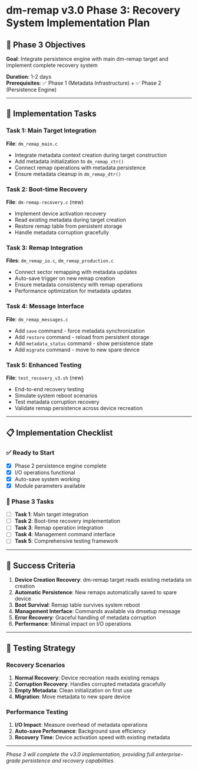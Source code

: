 # dm-remap v3.0 Phase 3: Recovery System Implementation Plan

## 🎯 Phase 3 Objectives

**Goal**: Integrate persistence engine with main dm-remap target and implement complete recovery system

**Duration**: 1-2 days  
**Prerequisites**: ✅ Phase 1 (Metadata Infrastructure) + ✅ Phase 2 (Persistence Engine)

---

## 🔧 Implementation Tasks

### Task 1: Main Target Integration
**File**: `dm_remap_main.c`
- Integrate metadata context creation during target construction
- Add metadata initialization to `dm_remap_ctr()`  
- Connect remap operations with metadata persistence
- Ensure metadata cleanup in `dm_remap_dtr()`

### Task 2: Boot-time Recovery
**File**: `dm-remap-recovery.c` (new)
- Implement device activation recovery
- Read existing metadata during target creation
- Restore remap table from persistent storage
- Handle metadata corruption gracefully

### Task 3: Remap Integration
**Files**: `dm_remap_io.c`, `dm_remap_production.c`
- Connect sector remapping with metadata updates
- Auto-save trigger on new remap creation
- Ensure metadata consistency with remap operations
- Performance optimization for metadata updates

### Task 4: Message Interface
**File**: `dm_remap_messages.c`
- Add `save` command - force metadata synchronization
- Add `restore` command - reload from persistent storage  
- Add `metadata_status` command - show persistence state
- Add `migrate` command - move to new spare device

### Task 5: Enhanced Testing
**File**: `test_recovery_v3.sh` (new)
- End-to-end recovery testing
- Simulate system reboot scenarios
- Test metadata corruption recovery
- Validate remap persistence across device recreation

---

## 📋 Implementation Checklist

### ✅ Ready to Start
- [x] Phase 2 persistence engine complete
- [x] I/O operations functional  
- [x] Auto-save system working
- [x] Module parameters available

### 🔄 Phase 3 Tasks
- [ ] **Task 1**: Main target integration
- [ ] **Task 2**: Boot-time recovery implementation  
- [ ] **Task 3**: Remap operation integration
- [ ] **Task 4**: Management command interface
- [ ] **Task 5**: Comprehensive testing framework

---

## 🎯 Success Criteria

1. **Device Creation Recovery**: dm-remap target reads existing metadata on creation
2. **Automatic Persistence**: New remaps automatically saved to spare device
3. **Boot Survival**: Remap table survives system reboot
4. **Management Interface**: Commands available via dmsetup message
5. **Error Recovery**: Graceful handling of metadata corruption
6. **Performance**: Minimal impact on I/O operations

---

## 🧪 Testing Strategy

### Recovery Scenarios
1. **Normal Recovery**: Device recreation reads existing remaps
2. **Corruption Recovery**: Handles corrupted metadata gracefully  
3. **Empty Metadata**: Clean initialization on first use
4. **Migration**: Move metadata to new spare device

### Performance Testing
1. **I/O Impact**: Measure overhead of metadata operations
2. **Auto-save Performance**: Background save efficiency
3. **Recovery Time**: Device activation speed with existing metadata

---

*Phase 3 will complete the v3.0 implementation, providing full enterprise-grade persistence and recovery capabilities.*